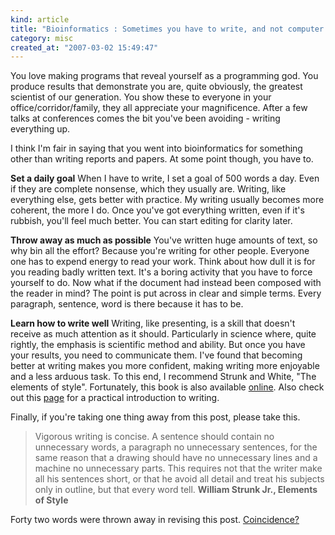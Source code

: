 ```yaml
--- 
kind: article
title: "Bioinformatics : Sometimes you have to write, and not computer code either"
category: misc
created_at: "2007-03-02 15:49:47"
---
```

You love making programs that reveal yourself as a programming god. You produce results that demonstrate you are, quite obviously, the greatest scientist of our generation. You show these to everyone in your office/corridor/family, they all appreciate your magnificence. After a few talks at conferences comes the bit you've been avoiding - writing everything up.

I think I'm fair in saying that you went into bioinformatics for something other than writing reports and papers. At some point though, you have to.

<strong>Set a daily goal</strong>
When I have to write, I set a goal of 500 words a day. Even if they are complete nonsense, which they usually are. Writing, like everything else, gets better with practice. My writing usually becomes more coherent, the more I do. Once you've got everything written, even if it's rubbish, you'll feel much better. You can start editing for clarity later.

<strong>Throw away as much as possible</strong>
You've written huge amounts of text, so why bin all the effort? Because you're writing for other people. Everyone one has to expend energy to read your work. Think about how dull it is for you reading badly written text. It's a boring activity that you have to force yourself to do. Now what if the document had instead been composed with the reader in mind? The point is put across in clear and simple terms. Every paragraph, sentence, word is there because it has to be.

<strong>Learn how to write well</strong>
Writing, like presenting, is a skill that doesn't receive as much attention as it should. Particularly in science where, quite rightly, the emphasis is scientific method and ability. But once you have your results, you need to communicate them. I've found that becoming better at writing makes you more confident, making writing more enjoyable and a less arduous task.
To this end, I recommend Strunk and White, "The elements of style". Fortunately, this book is also available <a href="http://www.bartleby.com/141/">online</a>.
Also check out this <a href="http://www.scalzi.com/whatever/004023.html">page</a> for a practical introduction to writing.

Finally, if you're taking one thing away from this post, please take this.
<blockquote>Vigorous writing is concise. A sentence should contain no unnecessary words, a paragraph no unnecessary sentences, for the same reason that a drawing should have no unnecessary lines and a machine no unnecessary parts. This requires not that the writer make all his sentences short, or that he avoid all detail and treat his subjects only in outline, but that every word tell.
<strong>William Strunk Jr., Elements of Style</strong></blockquote>
Forty two words were thrown away in revising this post. <a href="http://en.wikipedia.org/wiki/The_Answer_to_Life,_the_Universe,_and_Everything">Coincidence?</a>
